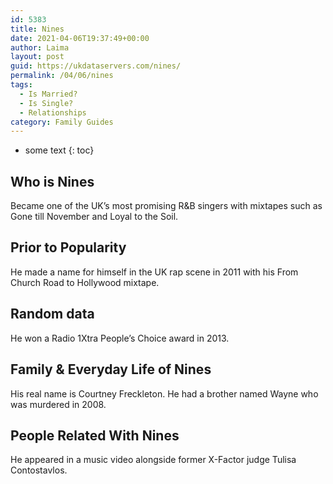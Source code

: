 ```yaml
---
id: 5383
title: Nines
date: 2021-04-06T19:37:49+00:00
author: Laima
layout: post
guid: https://ukdataservers.com/nines/
permalink: /04/06/nines
tags:
  - Is Married?
  - Is Single?
  - Relationships
category: Family Guides
---
```


* some text
{: toc}


## Who is Nines
                  
                  
                  
Became one of the UK&#8217;s most promising R&B singers with mixtapes such as Gone till November and Loyal to the Soil.
                  
              
            
              
            
                
                
                
## Prior to Popularity
                  
                  
                  
He made a name for himself in the UK rap scene in 2011 with his From Church Road to Hollywood mixtape.
                  
              
            
              
            
                
                
                
## Random data
                  
                  
                  
He won a Radio 1Xtra People&#8217;s Choice award in 2013.
                  
              
            
              
            
                
                
                
## Family & Everyday Life of Nines
                  
                  
                  
His real name is Courtney Freckleton. He had a brother named Wayne who was murdered in 2008.
                  
              
            
              
            
                
                
                
## People Related With Nines
                  
                  
                  
He appeared in a music video alongside former X-Factor judge Tulisa Contostavlos.
                  
              
            
              
            
                
              
            
              
              
            
            
              
            
          
          
          